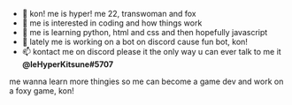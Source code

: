 - 👋 kon! me is hyper! me 22, transwoman and fox
- 👀 me is interested in coding and how things work
- 🌱 me is learning python, html and css and then hopefully javascript
- 💞️ lately me is working on a bot on discord cause fun bot, kon!
- 📫 kontact me on discord please it the only way u can ever talk to me it **@leHyperKitsune#5707**

me wanna learn more thingies so me can become a game dev and work on a foxy game, kon!

<!---
leHyperKitsune/leHyperKitsune is a ✨ special ✨ repository because its `README.md` (this file) appears on your GitHub profile.
You can click the Preview link to take a look at your changes.
--->
